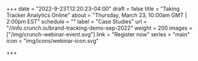 +++
date = "2022-9-23T12:20:23-04:00"
draft = false
title = "Taking Tracker Analytics Online"
about = "Thursday, March 23, 10:00am GMT | 2:00pm EST"
schedule = ""
label = "Case Studies"
url = "//info.crunch.io/brand-tracking-demo-sep-2022"
weight = 200
images = ["/img/crunch-webinar-event.svg"]
link = "Register now"
series = "main"
icon = "img/icons/webinar-icon.svg"

+++

